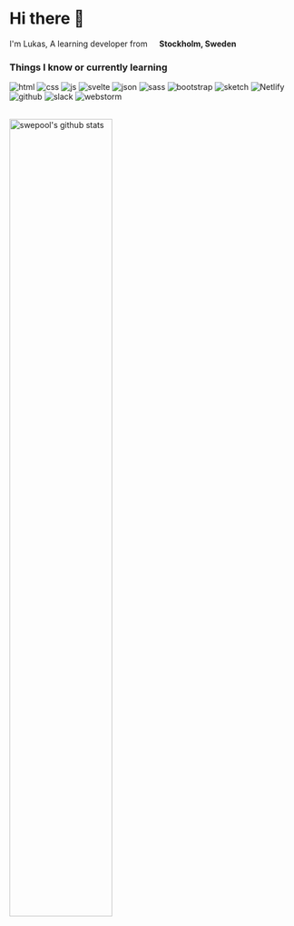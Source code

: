 # Hi there 👋

<p>I'm Lukas, A learning developer from <img src="https://cdn-icons-png.flaticon.com/512/197/197564.png" width="13"/> <b>Stockholm, Sweden</b></p>


### Things I know or currently learning </br>
![html](https://user-images.githubusercontent.com/36674091/162633234-3e883dc1-b24e-44d9-b0d3-15d0b9121d7f.png)
![css](https://user-images.githubusercontent.com/36674091/162633224-b619cd80-417e-4853-b7fa-a5ed7e68b246.png)
![js](https://user-images.githubusercontent.com/36674091/162633235-815cb554-09fd-42c4-adc3-f28afb44e395.png)
![svelte](https://user-images.githubusercontent.com/36674091/162633245-ba1e0541-b3fc-4e59-bfd8-1802d90c57f3.png)
![json](https://user-images.githubusercontent.com/36674091/162633236-e85fbb38-e0d9-4b96-97d5-0018e69019f3.png)
![sass](https://user-images.githubusercontent.com/36674091/162633240-0e0adee7-714e-4716-a62c-2826084bae64.png)
![bootstrap](https://user-images.githubusercontent.com/36674091/162633221-c743443c-0e98-49c9-b019-c0df558c89d3.png)
![sketch](https://user-images.githubusercontent.com/36674091/162633241-02e29e55-3609-403d-b61b-6010f0a425fc.png)
![Netlify](https://user-images.githubusercontent.com/36674091/162633238-e085a334-a5b0-4d6f-b444-bc04c4c56827.png)
![github](https://user-images.githubusercontent.com/36674091/162633233-03d6f7ae-e443-43cc-a635-4873fd78aa4a.png)
![slack](https://user-images.githubusercontent.com/36674091/162633242-dcad7141-c024-4f7f-9704-2c603d61940c.png)
![webstorm](https://user-images.githubusercontent.com/36674091/162633246-7620255b-94d3-4293-9948-08a15e5443ea.png)


</br>

<a href="https://github.com/swepool/github-readme-stats">
   <img width="60%" alt="swepool's github stats" src="https://github-readme-stats.vercel.app/api?username=swepool&show_icons=true&hide_border=true" />
</a>
